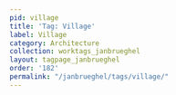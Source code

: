 ```yaml
---
pid: village
title: 'Tag: Village'
label: Village
category: Architecture
collection: worktags_janbrueghel
layout: tagpage_janbrueghel
order: '182'
permalink: "/janbrueghel/tags/village/"
---
```

